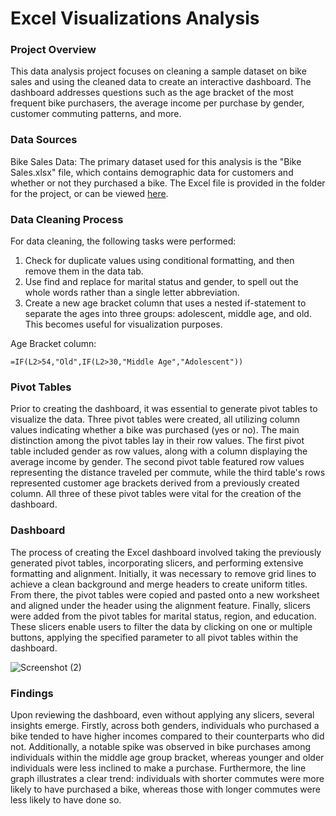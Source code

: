 # Excel Visualizations Analysis

### Project Overview

This data analysis project focuses on cleaning a sample dataset on bike sales and using the cleaned data to create an interactive dashboard. The dashboard addresses questions such as the age bracket of the most frequent bike purchasers, the average income per purchase by gender, customer commuting patterns, and more.

### Data Sources

Bike Sales Data: The primary dataset used for this analysis is the "Bike Sales.xlsx" file, which contains demographic data for customers and whether or not they purchased a bike. The Excel file is provided in the folder for the project, or can be viewed [here](https://view.officeapps.live.com/op/view.aspx?src=https%3A%2F%2Fraw.githubusercontent.com%2Flkolb10%2FData_Projects%2Fmain%2FExcel%2520Visualizations%2FBike%2520Sales.xlsx&wdOrigin=BROWSELINK).

### Data Cleaning Process

For data cleaning, the following tasks were performed:

1. Check for duplicate values using conditional formatting, and then remove them in the data tab.
2. Use find and replace for marital status and gender, to spell out the whole words rather than a single letter abbreviation.
3. Create a new age bracket column that uses a nested if-statement to separate the ages into three groups: adolescent, middle age, and old. This becomes useful for visualization purposes.

Age Bracket column:

```excel
=IF(L2>54,"Old",IF(L2>30,"Middle Age","Adolescent"))
```

### Pivot Tables

Prior to creating the dashboard, it was essential to generate pivot tables to visualize the data. Three pivot tables were created, all utilizing column values indicating whether a bike was purchased (yes or no). The main distinction among the pivot tables lay in their row values. The first pivot table included gender as row values, along with a column displaying the average income by gender. The second pivot table featured row values representing the distance traveled per commute, while the third table's rows represented customer age brackets derived from a previously created column. All three of these pivot tables were vital for the creation of the dashboard.

### Dashboard

The process of creating the Excel dashboard involved taking the previously generated pivot tables, incorporating slicers, and performing extensive formatting and alignment. Initially, it was necessary to remove grid lines to achieve a clean background and merge headers to create uniform titles. From there, the pivot tables were copied and pasted onto a new worksheet and aligned under the header using the alignment feature. Finally, slicers were added from the pivot tables for marital status, region, and education. These slicers enable users to filter the data by clicking on one or multiple buttons, applying the specified parameter to all pivot tables within the dashboard.

![Screenshot (2)](https://github.com/lkolb10/Data_Projects/assets/136652895/60084322-a237-46fa-a136-40d36bd28579)

### Findings

Upon reviewing the dashboard, even without applying any slicers, several insights emerge. Firstly, across both genders, individuals who purchased a bike tended to have higher incomes compared to their counterparts who did not. Additionally, a notable spike was observed in bike purchases among individuals within the middle age group bracket, whereas younger and older individuals were less inclined to make a purchase. Furthermore, the line graph illustrates a clear trend: individuals with shorter commutes were more likely to have purchased a bike, whereas those with longer commutes were less likely to have done so.



